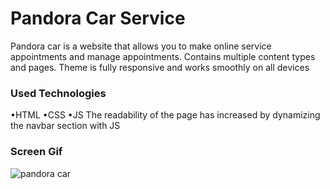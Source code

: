 
<h1>Pandora Car Service</h1>

Pandora car is a website that allows you to make online service appointments and manage appointments. Contains multiple content types and pages. Theme is fully responsive and works smoothly on all devices

<h3>Used Technologies</h3>

•HTML 
•CSS
•JS
The readability of the page has increased by dynamizing the navbar section with JS

<h3>Screen Gif</h3>

![pandora car](https://github.com/begpan/carService/assets/145170180/5e25b2a2-e851-4fe0-b160-1cd37f1a39d1)

